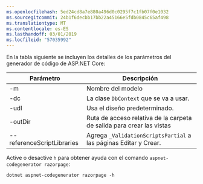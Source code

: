 ```yaml
---
ms.openlocfilehash: 5ed24cd8a7e880a496d0c0295f7c1fb07f0e1032
ms.sourcegitcommit: 24b1f6decbb17bb22a45166e5fdb0845c65af498
ms.translationtype: MT
ms.contentlocale: es-ES
ms.lasthandoff: 03/01/2019
ms.locfileid: "57035992"
---
```

En la tabla siguiente se incluyen los detalles de los parámetros del generador de código de ASP.NET Core:

| Parámetro               | Descripción|
| ----------------- | ------------ |
| -m  | Nombre del modelo |
| -dc  | La clase `DbContext` que se va a usar. |
| -udl | Usa el diseño predeterminado. |
| -outDir | Ruta de acceso relativa de la carpeta de salida para crear las vistas |
| --referenceScriptLibraries | Agrega `_ValidationScriptsPartial` a las páginas Editar y Crear. |

Active o desactive `h` para obtener ayuda con el comando `aspnet-codegenerator razorpage`:

```console
dotnet aspnet-codegenerator razorpage -h
```
